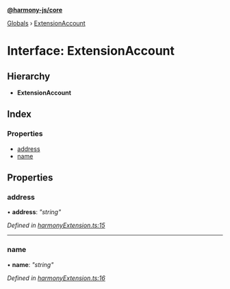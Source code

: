**[@harmony-js/core](../README.md)**

[Globals](../README.md) › [ExtensionAccount](extensionaccount.md)

# Interface: ExtensionAccount

## Hierarchy

* **ExtensionAccount**

## Index

### Properties

* [address](extensionaccount.md#address)
* [name](extensionaccount.md#name)

## Properties

###  address

• **address**: *"string"*

*Defined in [harmonyExtension.ts:15](https://github.com/FireStack-Lab/Harmony-sdk-core/blob/d171933/packages/harmony-core/src/harmonyExtension.ts#L15)*

___

###  name

• **name**: *"string"*

*Defined in [harmonyExtension.ts:16](https://github.com/FireStack-Lab/Harmony-sdk-core/blob/d171933/packages/harmony-core/src/harmonyExtension.ts#L16)*